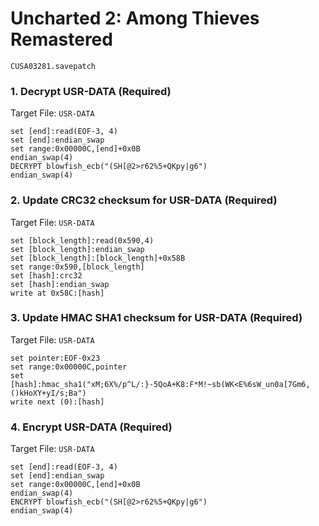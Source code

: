 #  Uncharted 2: Among Thieves Remastered 

`CUSA03281.savepatch`

### 1. Decrypt USR-DATA (Required)

Target File: `USR-DATA`

```
set [end]:read(EOF-3, 4)
set [end]:endian_swap
set range:0x00000C,[end]+0x0B
endian_swap(4)
DECRYPT blowfish_ecb("(SH[@2>r62%5+QKpy|g6")
endian_swap(4)
```

### 2. Update CRC32 checksum for USR-DATA (Required)

Target File: `USR-DATA`

```
set [block_length]:read(0x590,4)
set [block_length]:endian_swap
set [block_length]:[block_length]+0x58B
set range:0x590,[block_length]
set [hash]:crc32
set [hash]:endian_swap
write at 0x58C:[hash]
```

### 3. Update HMAC SHA1 checksum for USR-DATA (Required)

Target File: `USR-DATA`

```
set pointer:EOF-0x23
set range:0x00000C,pointer
set [hash]:hmac_sha1("xM;6X%/p^L/:}-5QoA+K8:F*M!~sb(WK<E%6sW_un0a[7Gm6,()kHoXY+yI/s;Ba")
write next (0):[hash]
```

### 4. Encrypt USR-DATA (Required)

Target File: `USR-DATA`

```
set [end]:read(EOF-3, 4)
set [end]:endian_swap
set range:0x00000C,[end]+0x0B
endian_swap(4)
ENCRYPT blowfish_ecb("(SH[@2>r62%5+QKpy|g6")
endian_swap(4)
```

